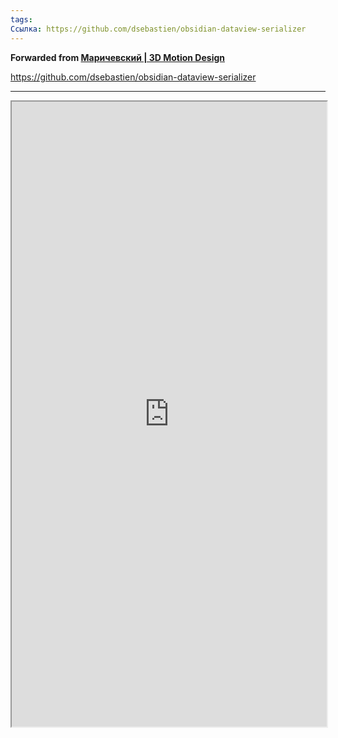 ```yaml
---
tags:
Ссылка: https://github.com/dsebastien/obsidian-dataview-serializer
---
```

**Forwarded from [Маричевский | 3D Motion Design](https://t.me/marichevsky)**

https://github.com/dsebastien/obsidian-dataview-serializer

---

<iframe width="100%" height="1000" src="https://github.com/dsebastien/obsidian-dataview-serializer"></iframe>

